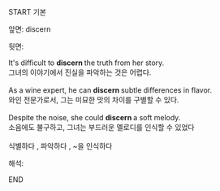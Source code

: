 START
기본

앞면:
discern


뒷면:
<div>It's difficult to <b>discern </b>the truth from her story.<br></div><div>그녀의 이야기에서 진실을 파악하는 것은 어렵다.<br></div><div><br></div><div>As a wine expert, he can <b>discern </b>subtle differences in flavor.<br></div><div>와인 전문가로서, 그는 미묘한 맛의 차이를 구별할 수 있다.<br></div><div><br></div><div><div>Despite the noise, she could <b>discern </b>a soft melody.<br></div><div><div>소음에도 불구하고, 그녀는 부드러운 멜로디를 인식할 수 있었다</div></div></div><div><br></div><div>식별하다 , 파악하다 , ~을 인식하다</div>


해석:

END